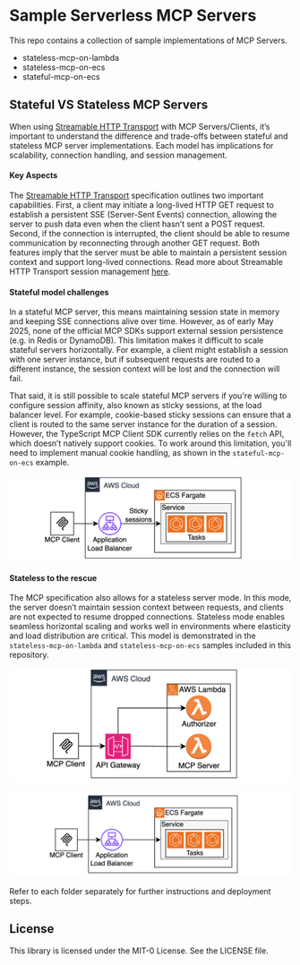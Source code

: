 # Sample Serverless MCP Servers

This repo contains a collection of sample implementations of MCP Servers.  

* stateless-mcp-on-lambda
* stateless-mcp-on-ecs
* stateful-mcp-on-ecs

## Stateful VS Stateless MCP Servers

When using [Streamable HTTP Transport](https://modelcontextprotocol.io/specification/2025-03-26/basic/transports#streamable-http) with MCP Servers/Clients, it’s important to understand the difference and trade-offs between stateful and stateless MCP server implementations. Each model has implications for scalability, connection handling, and session management.

#### Key Aspects

The [Streamable HTTP Transport](https://modelcontextprotocol.io/specification/2025-03-26/basic/transports#streamable-http) specification outlines two important capabilities. First, a client may initiate a long-lived HTTP GET request to establish a persistent SSE (Server-Sent Events) connection, allowing the server to push data even when the client hasn’t sent a POST request. Second, if the connection is interrupted, the client should be able to resume communication by reconnecting through another GET request. Both features imply that the server must be able to maintain a persistent session context and support long-lived connections. Read more about Streamable HTTP Transport session management [here](https://modelcontextprotocol.io/specification/2025-03-26/basic/transports#session-management).

#### Stateful model challenges

In a stateful MCP server, this means maintaining session state in memory and keeping SSE connections alive over time. However, as of early May 2025, none of the official MCP SDKs support external session persistence (e.g. in Redis or DynamoDB). This limitation makes it difficult to scale stateful servers horizontally. For example, a client might establish a session with one server instance, but if subsequent requests are routed to a different instance, the session context will be lost and the connection will fail.

That said, it is still possible to scale stateful MCP servers if you're willing to configure session affinity, also known as sticky sessions, at the load balancer level. For example, cookie-based sticky sessions can ensure that a client is routed to the same server instance for the duration of a session. However, the TypeScript MCP Client SDK currently relies on the `fetch` API, which doesn’t natively support cookies. To work around this limitation, you'll need to implement manual cookie handling, as shown in the `stateful-mcp-on-ecs` example.

![](./stateful-mcp-on-ecs/architecture.png)

#### Stateless to the rescue

The MCP specification also allows for a stateless server mode. In this mode, the server doesn’t maintain session context between requests, and clients are not expected to resume dropped connections. Stateless mode enables seamless horizontal scaling and works well in environments where elasticity and load distribution are critical. This model is demonstrated in the `stateless-mcp-on-lambda` and `stateless-mcp-on-ecs` samples included in this repository.

![](./stateless-mcp-on-lambda/architecture.png)


![](./stateless-mcp-on-ecs/architecture.png)


Refer to each folder separately for further instructions and deployment steps. 

## License

This library is licensed under the MIT-0 License. See the LICENSE file.

